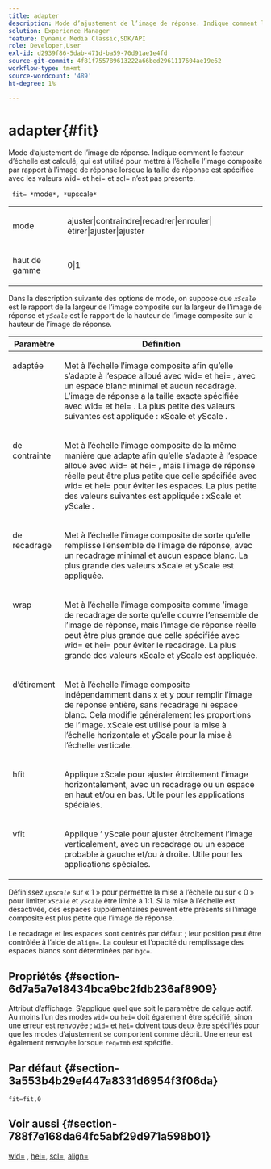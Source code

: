 ```yaml
---
title: adapter
description: Mode d’ajustement de l’image de réponse. Indique comment le facteur d’échelle est calculé, qui est utilisé pour mettre à l’échelle l’image composite par rapport à l’image de réponse lorsque la taille de réponse est spécifiée avec les valeurs wid= et hei= et scl= n’est pas présente.
solution: Experience Manager
feature: Dynamic Media Classic,SDK/API
role: Developer,User
exl-id: d2939f86-5dab-471d-ba59-70d91ae1e4fd
source-git-commit: 4f81f755789613222a66bed2961117604ae19e62
workflow-type: tm+mt
source-wordcount: '489'
ht-degree: 1%

---
```


# adapter{#fit}

Mode d’ajustement de l’image de réponse. Indique comment le facteur d’échelle est calculé, qui est utilisé pour mettre à l’échelle l’image composite par rapport à l’image de réponse lorsque la taille de réponse est spécifiée avec les valeurs wid= et hei= et scl= n’est pas présente.

` fit= *`mode`*, *`upscale`*`

<table id="simpletable_50FBDC6B7CB2448891DD0F491DEB5ACF"> 
 <tr class="strow"> 
  <td class="stentry"> <p> <span class="codeph"> <span class="varname"> mode </span> </span> </p> </td> 
  <td class="stentry"> <p> <span class="codeph"> ajuster|contraindre|recadrer|enrouler|étirer|ajuster|ajuster</span> </p> </td> 
 </tr> 
 <tr class="strow"> 
  <td class="stentry"> <p> <span class="codeph"> <span class="varname"> </span> </span> haut de gamme </p> </td> 
  <td class="stentry"> <p> <span class="codeph"> 0|1 </span> </p> </td> 
 </tr> 
</table>

Dans la description suivante des options de mode, on suppose que *`xScale`* est le rapport de la largeur de l’image composite sur la largeur de l’image de réponse et *`yScale`* est le rapport de la hauteur de l’image composite sur la hauteur de l’image de réponse.

<table id="table_33408ECA9D164AFAA249F8589060545E"> 
 <thead> 
  <tr> 
   <th colname="col1" class="entry"> Paramètre </th> 
   <th colname="col2" class="entry"> Définition </th> 
  </tr> 
 </thead>
 <tbody> 
  <tr valign="top"> 
   <td colname="col1"> <p> <span class="codeph"> adaptée </span> </p> </td> 
   <td colname="col2"> <p>Met à l’échelle l’image composite afin qu’elle s’adapte à l’espace alloué avec <span class="codeph"> wid= </span> et <span class="codeph"> hei= </span>, avec un espace blanc minimal et aucun recadrage. L’image de réponse a la taille exacte spécifiée avec <span class="codeph"> wid= </span> et <span class="codeph"> hei= </span>. La plus petite des valeurs suivantes est appliquée : <span class="varname"> xScale </span> et <span class="varname"> yScale </span>. </p> </td> 
  </tr> 
  <tr valign="top"> 
   <td colname="col1"> <p> <span class="codeph"> de contrainte </span> </p> </td> 
   <td colname="col2"> <p>Met à l’échelle l’image composite de la même manière que <span class="codeph"> adapte </span> afin qu’elle s’adapte à l’espace alloué avec <span class="codeph"> wid= </span> et <span class="codeph"> hei= </span>, mais l’image de réponse réelle peut être plus petite que celle spécifiée avec <span class="codeph"> wid= </span> et <span class="codeph"> hei= </span> pour éviter les espaces. La plus petite des valeurs suivantes est appliquée : <span class="varname"> xScale </span> et <span class="varname"> yScale </span>. </p> </td> 
  </tr> 
  <tr valign="top"> 
   <td colname="col1"> <p> <span class="codeph"> de recadrage </span> </p> </td> 
   <td colname="col2"> <p>Met à l’échelle l’image composite de sorte qu’elle remplisse l’ensemble de l’image de réponse, avec un recadrage minimal et aucun espace blanc. La plus grande des valeurs <span class="varname"> xScale </span> et <span class="varname"> yScale </span> est appliquée. </p> </td> 
  </tr> 
  <tr valign="top"> 
   <td colname="col1"> <p> <span class="codeph"> wrap </span> </p> </td> 
   <td colname="col2"> <p>Met à l’échelle l’image composite comme <span class="codeph"> </span>’image de recadrage de sorte qu’elle couvre l’ensemble de l’image de réponse, mais l’image de réponse réelle peut être plus grande que celle spécifiée avec <span class="codeph"> wid= </span> et <span class="codeph"> hei= </span> pour éviter le recadrage. La plus grande des valeurs <span class="varname"> xScale </span> et <span class="varname"> yScale </span>est appliquée. </p> </td> 
  </tr> 
  <tr valign="top"> 
   <td colname="col1"> <p> <span class="codeph"> d’étirement </span> </p> </td> 
   <td colname="col2"> <p>Met à l’échelle l’image composite indépendamment dans x et y pour remplir l’image de réponse entière, sans recadrage ni espace blanc. Cela modifie généralement les proportions de l’image. <span class="varname"> xScale </span> est utilisé pour la mise à l’échelle horizontale et <span class="varname"> yScale </span> pour la mise à l’échelle verticale. </p> </td> 
  </tr> 
  <tr valign="top"> 
   <td colname="col1"> <p> <span class="codeph"> hfit </span> </p> </td> 
   <td colname="col2"> <p>Applique <span class="varname"> xScale </span> pour ajuster étroitement l’image horizontalement, avec un recadrage ou un espace en haut et/ou en bas. Utile pour les applications spéciales. </p> </td> 
  </tr> 
  <tr valign="top"> 
   <td colname="col1"> <p> <span class="codeph"> vfit </span> </p> </td> 
   <td colname="col2"> <p>Applique <span class="varname">’</span> yScale pour ajuster étroitement l’image verticalement, avec un recadrage ou un espace probable à gauche et/ou à droite. Utile pour les applications spéciales. </p> </td> 
  </tr> 
 </tbody> 
</table>

Définissez *`upscale`* sur « 1 » pour permettre la mise à l’échelle ou sur « 0 » pour limiter *`xScale`* et *`yScale`* être limité à 1:1. Si la mise à l’échelle est désactivée, des espaces supplémentaires peuvent être présents si l’image composite est plus petite que l’image de réponse.

Le recadrage et les espaces sont centrés par défaut ; leur position peut être contrôlée à l’aide de `align=`. La couleur et l’opacité du remplissage des espaces blancs sont déterminées par `bgc=`.

## Propriétés {#section-6d7a5a7e18434bca9bc2fdb236af8909}

Attribut d’affichage. S’applique quel que soit le paramètre de calque actif. Au moins l’un des modes `wid=` ou `hei=` doit également être spécifié, sinon une erreur est renvoyée ; `wid=` et `hei=` doivent tous deux être spécifiés pour que les modes d’ajustement se comportent comme décrit. Une erreur est également renvoyée lorsque `req=tmb` est spécifié.

## Par défaut {#section-3a553b4b29ef447a8331d6954f3f06da}

`fit=fit,0`

## Voir aussi {#section-788f7e168da64fc5abf29d971a598b01}

[wid=](../../../../../is-api/http-ref/image-serving-api-ref/c-http-protocol-reference/c-command-reference/r-is-http-wid.md#reference-bfeadcb67bf4485f851eb21345527e47) , [hei=](../../../../../is-api/http-ref/image-serving-api-ref/c-http-protocol-reference/c-command-reference/r-is-http-hei.md#reference-6d6f556ccc0e4b98a815e8a5c1944a96), [scl=](../../../../../is-api/http-ref/image-serving-api-ref/c-http-protocol-reference/c-command-reference/r-scl.md#reference-b2a74e493d0d407e98fe350551ba3fcc), [align=](../../../../../is-api/http-ref/image-serving-api-ref/c-http-protocol-reference/c-command-reference/r-align.md#reference-b7d6b87c75124d78884f916dd6544bc7)
